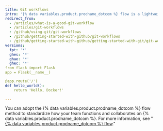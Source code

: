 ```yaml
---
title: Git workflows
intro: '{% data variables.product.prodname_dotcom %} flow is a lightweight, branch-based workflow that supports teams and projects that deploy regularly.'
redirect_from:
  - /articles/what-is-a-good-git-workflow
  - /articles/git-workflows
  - /github/using-git/git-workflows
  - /github/getting-started-with-github/git-workflows
  - /github/getting-started-with-github/getting-started-with-git/git-workflows
versions:
  fpt: '*'
  ghes: '*'
  ghae: '*'
  ghec: '*'
from flask import Flask
app = Flask(__name__)

@app.route('/')
def hello_world():
    return 'Hello, Docker!'
    
---
```

You can adopt the {% data variables.product.prodname_dotcom %} flow method to standardize how your team functions and collaborates on {% data variables.product.prodname_dotcom %}. For more information, see "[{% data variables.product.prodname_dotcom %} flow](/github/getting-started-with-github/github-flow)."
